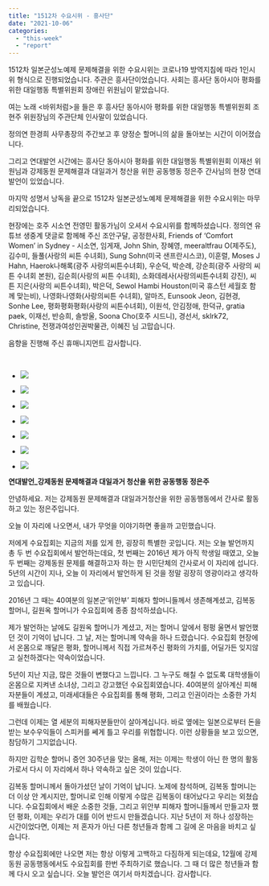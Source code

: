 ```yaml
---
title: "1512차 수요시위 - 흥사단"
date: "2021-10-06"
categories: 
  - "this-week"
  - "report"
---
```


1512차 일본군성노예제 문제해결을 위한 수요시위는 코로나19 방역지침에 따라 1인시위 형식으로 진행되었습니다. 주관은 흥사단이었습니다. 사회는 흥사단 동아시아 평화를 위한 대일행동 특별위원회 장애린 위원님이 맡았습니다.

여는 노래 <바위처럼>을 들은 후 흥사단 동아시아 평화를 위한 대일행동 특별위원회 조현주 위원장님의 주관단체 인사말이 있었습니다.

정의연 한경희 사무총장의 주간보고 후 양정순 할머니의 삶을 돌아보는 시간이 이어졌습니다.

그리고 연대발언 시간에는 흥사단 동아시아 평화를 위한 대일행동 특별위원회 이재선 위원님과 강제동원 문제해결과 대일과거 청산을 위한 공동행동 정은주 간사님의 현장 연대발언이 있었습니다.

마지막 성명서 낭독을 끝으로 1512차 일본군성노예제 문제해결을 위한 수요시위는 마무리되었습니다.

현장에는 호주 시소연 전영민 활동가님이 오셔서 수요시위를 함께하셨습니다. 정의연 유튜브 생중계 댓글로 함께해 주신 조안구달, 공정한사회, Friends of ‘Comfort Women’ in Sydney - 시소연, 임게재, John Shin, 장혜영, meeraltfrau O(제주도), 김수미, 들풀(사랑의 씨튼 수녀회), Sung Sohn(​미국 샌프란시스코), 이훈렬, Moses J Hahn, Haerok나해록(​광주 사랑의씨튼수녀회), 우순덕, 박순례, 강순희(​광주 사랑의 씨튼 수녀회 본원), 김순희(사랑의 씨튼 수녀회), 소화데레사(​사랑의씨튼수녀회 강진), 씨튼 지은(사랑의 씨튼수녀회), 박은덕, Sewol Hambi Houston(미국 휴스턴 세월호 함께 맞는비), 나영화나영화(사랑의씨튼 수녀회), 알마즈, Eunsook Jeon, 김현경, Sonhe Lee, 평화평화평화(사랑의 씨튼수녀회), 이원석, 안김정애, 한덕규, gratia paek, 이재선, 반승희, 솔방울, Soona Cho(호주 ​시드니), 경선서, sklrk72, Christine, 전쟁과여성인권박물관, 이혜진​ 님 고맙습니다.

음향을 진행해 주신 휴매니지먼트 감사합니다.

​

- ![](https://womenandwar.net/kr/wp-content/uploads/2021/10/크기변환IMGP9055.jpg)
    
- ![](https://womenandwar.net/kr/wp-content/uploads/2021/10/크기변환IMGP9060.jpg)
    
- ![](https://womenandwar.net/kr/wp-content/uploads/2021/10/크기변환IMGP9065.jpg)
    
- ![](https://womenandwar.net/kr/wp-content/uploads/2021/10/크기변환IMGP9067.jpg)
    
- ![](https://womenandwar.net/kr/wp-content/uploads/2021/10/크기변환IMGP9086.jpg)
    
- ![](https://womenandwar.net/kr/wp-content/uploads/2021/10/크기변환IMGP9092.jpg)
    
- ![](https://womenandwar.net/kr/wp-content/uploads/2021/10/크기변환IMGP9107.jpg)
    

**연대발언\_강제동원 문제해결과 대일과거 청산을 위한 공동행동 정은주**

안녕하세요. 저는 강제동원 문제해결과 대일과거청산을 위한 공동행동에서 간사로 활동하고 있는 정은주입니다.

오늘 이 자리에 나오면서, 내가 무엇을 이야기하면 좋을까 고민했습니다.

저에게 수요집회는 지금의 저를 있게 한, 굉장히 특별한 곳입니다. 저는 오늘 발언까지 총 두 번 수요집회에서 발언하는데요, 첫 번째는 2016년 제가 아직 학생일 때였고, 오늘 두 번째는 강제동원 문제를 해결하고자 하는 한 시민단체의 간사로서 이 자리에 섭니다. 5년의 시간이 지나, 오늘 이 자리에서 발언하게 된 것을 정말 굉장히 영광이라고 생각하고 있습니다.

2016년 그 때는 40여분의 일본군‘위안부’ 피해자 할머니들께서 생존해계셨고, 김복동 할머니, 길원옥 할머니가 수요집회에 종종 참석하셨습니다.

제가 발언하는 날에도 길원옥 할머니가 계셨고, 저는 할머니 앞에서 펑펑 울면서 발언했던 것이 기억이 납니다. 그 날, 저는 할머니께 약속을 하나 드렸습니다. 수요집회 현장에서 온몸으로 깨달은 평화, 할머니께서 직접 가르쳐주신 평화의 가치를, 어딜가든 잊지않고 실천하겠다는 약속이었습니다.

5년이 지난 지금, 많은 것들이 변했다고 느낍니다. 그 누구도 해칠 수 없도록 대학생들이 온몸으로 지켜낸 소녀상, 그리고 강고했던 수요집회였습니다. 40여분의 살아계신 피해자분들이 계셨고, 미래세대들은 수요집회를 통해 평화, 그리고 인권이라는 소중한 가치를 배웠습니다.

그런데 이제는 열 세분의 피해자분들만이 살아계십니다. 바로 옆에는 일본으로부터 돈을 받는 보수우익들이 스피커를 쎄게 틀고 우리를 위협합니다. 이런 상황들을 보고 있으면, 참담하기 그지없습니다.

하지만 김학순 할머니 증언 30주년을 맞는 올해, 저는 이제는 학생이 아닌 한 명의 활동가로서 다시 이 자리에서 하나 약속하고 싶은 것이 있습니다.

김복동 할머니께서 돌아가셨던 날이 기억이 납니다. 노제에 참석하며, 김복동 할머니는 더 이상 안 계시지만, 할머니로 인해 이렇게 수많은 김복동이 태어났다고 우리는 외쳤습니다. 수요집회에서 배운 소중한 것들, 그리고 위안부 피해자 할머니들께서 만들고자 했던 평화, 이제는 우리가 대를 이어 반드시 만들겠습니다. 지난 5년이 저 하나 성장하는 시간이었다면, 이제는 저 혼자가 아닌 다른 청년들과 함께 그 길에 온 마음을 바치고 싶습니다.

항상 수요집회에만 나오면 저는 항상 이렇게 고백하고 다짐하게 되는데요, 12월에 강제동원 공동행동에서도 수요집회를 한번 주최하기로 했습니다. 그 때 더 많은 청년들과 함께 다시 오고 싶습니다. 오늘 발언은 여기서 마치겠습니다. 감사합니다.
